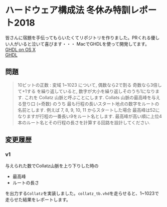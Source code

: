 # ハードウェア構成法 冬休み特訓レポート2018

皆さんに宿題を手伝ってもらいたくてリポジトリを作りました。PRくれる優しい人がいると泣いて喜びます・・・
MacでGHDLを使って開発してます。  
[GHDL on OS X](http://lv4.hateblo.jp/entry/2015/01/26/090928)  
[GHDL](http://ghdl.free.fr/)

## 問題
> 10ビットの正数 : 変域 1~1023 について, 偶数なら2で割る 奇数なら3倍して+1する を繰り返していると, 数字が大小を繰り返しそのうち1になります. これを Collatz 山脈と呼ぶことにします. Collats 山脈の最高峰を与える登り口 (=奇数) のうち 最も行程の長いスタート地点の数字をルートの名前とします. 例えば 7, 8, 9, 10, 11 からスタートした場合 最高峰は52になりますが行程の一番長い9をルート名とします. 最高峰が高い順に上位4本のルート名とその行程の長さを計算する回路を設計してください.

## 変更履歴

### v1
与えられた数でCollatz山脈を上り下りした時の
- 最高峰
- ルートの長さ
  
を出力する`Collatz`を実装しました。`collatz_tb.vhd`を走らせると、1~1023で走らせた結果をレポートします。

